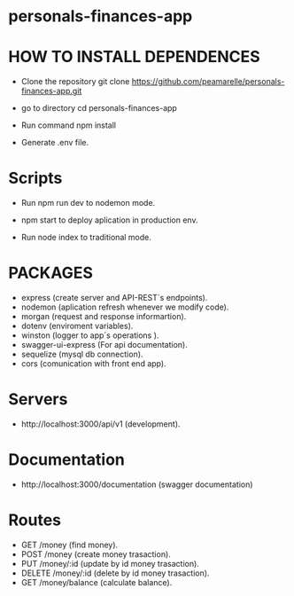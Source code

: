 # personals-finances-app

# HOW TO INSTALL DEPENDENCES

* Clone the repository git clone https://github.com/peamarelle/personals-finances-app.git

* go to directory cd personals-finances-app

* Run command npm install

* Generate .env file.

# Scripts

* Run npm run dev to nodemon mode.

* npm start to deploy aplication in production env.

* Run node index to traditional mode.

# PACKAGES

* express (create server and API-REST´s endpoints).
* nodemon (aplication refresh whenever we modify code).
* morgan (request and response informartion).
* dotenv (enviroment variables).
* winston (logger to app´s operations ).
* swagger-ui-express (For api documentation).
* sequelize (mysql db connection).
* cors (comunication with front end app).

# Servers

* http://localhost:3000/api/v1 (development).


# Documentation

* http://localhost:3000/documentation (swagger documentation)

# Routes

* GET /money (find money).
* POST /money (create money trasaction).
* PUT /money/:id (update by id money trasaction).
* DELETE /money/:id (delete by id money trasaction).
* GET /money/balance (calculate balance).